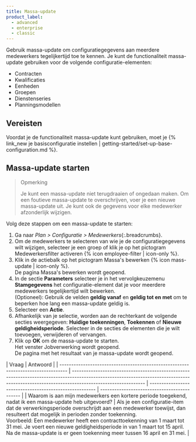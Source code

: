 ```yaml
---
title: Massa-update
product_label:
  - advanced
  - enterprise
  - classic
---
```


Gebruik massa-update om configuratiegegevens aan meerdere medewerkers tegelijkertijd toe te kennen.
Je kunt de functionaliteit massa-update gebruiken voor de volgende configuratie-elementen:

- Contracten
- Kwalificaties
- Eenheden
- Groepen
- Dienstenseries
- Planningsmodellen

## Vereisten

Voordat je de functionaliteit massa-update kunt gebruiken, moet je {% link_new je basisconfiguratie instellen | getting-started/set-up-base-configuration.md %}.

## Massa-update starten

> Opmerking
>
> Je kunt een massa-update niet terugdraaien of ongedaan maken. Om een foutieve massa-update te overschrijven, voer je een nieuwe massa-update uit. Je kunt ook de gegevens voor elke medewerker afzonderlijk wijzigen.  

Volg deze stappen om een massa-update te starten:

1. Ga naar _Plan > Configuratie > Medewerkers_{:.breadcrumbs}.
2. Om de medewerkers te selecteren van wie je de configuratiegegevens wilt wijzigen, selecteer je een groep of klik je op het pictogram Medewerkersfilter activeren {% icon employee-filter | icon-only %}.
3. Klik in de actiebalk op het pictogram Massa's bewerken {% icon mass-update | icon-only %}.<br>De pagina Massa's bewerken wordt geopend. 
4. In de sectie **Parameters** selecteer je in het vervolgkeuzemenu **Stamgegevens** het configuratie-element dat je voor meerdere medewerkers tegelijkertijd wilt bewerken.<br>(Optioneel): Gebruik de velden **geldig vanaf** en **geldig tot en met** om te beperken hoe lang een massa-update geldig is.
5. Selecteer een **Actie**.
6. Afhankelijk van je selectie, worden aan de rechterkant de volgende secties weergegeven: **Huidige toekenningen**, **Toekennen** of **Nieuwe geldigheidsperiode**. Selecteer in de secties de elementen die je wilt toevoegen, verwijderen of vervangen.
7. Klik op **OK** om de massa-update te starten.<br>Het venster Jobverwerking wordt geopend.<br>De pagina met het resultaat van je massa-update wordt geopend.

| Vraag                                                                          | Antwoord                                                                                                                                                                                      |
| --------------------------------------------------------------------------------- | ------------------------------------------------------------------------------------------------------------------------------------------------------------------------------------------- | ------------------------------------------------------- | -------------------------------------------- |
| Waarom is aan mijn medewerkers een kortere periode toegekend, nadat ik een massa-update heb uitgevoerd?                              | Als je een configuratie-item dat de verwerkingsperiode overschrijdt aan een medewerker toewijst, dan resulteert dat mogelijk in perioden zonder toekenning.<br>Voorbeeld: Een medewerker heeft een contracttoekenning van 1 maart tot 31 mei. Je voert een nieuwe geldigheidsperiode in van 1 maart tot 15 april. Na de massa-update is er geen toekenning meer tussen 16 april en 31 mei.                                                                                                                                           |


